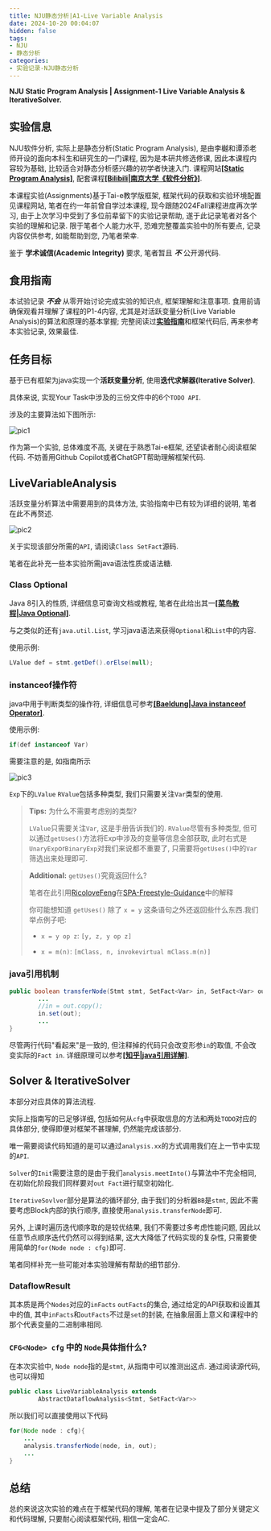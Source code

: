 ```yaml
---
title: NJU静态分析|A1-Live Variable Analysis
date: 2024-10-20 00:04:07
hidden: false
tags:
- NJU
- 静态分析
categories:
- 实验记录-NJU静态分析
---
```


**NJU Static Program Analysis | Assignment-1 Live Variable Analysis & IterativeSolver.**

<!--more-->

## 实验信息

NJU软件分析, 实际上是静态分析(Static Program Analysis), 是由李樾和谭添老师开设的面向本科生和研究生的一门课程, 因为是本研共修选修课, 因此本课程内容较为基础, 比较适合对静态分析感兴趣的初学者快速入门. 课程网站[**[Static Program Analysis]**](https://tai-e.pascal-lab.net/lectures.html), 配套课程[**[Bilibili|南京大学《软件分析》]**](https://www.bilibili.com/video/BV1b7411K7P4).

本课程实验(Assignments)基于Tai-e教学版框架, 框架代码的获取和实验环境配置见课程网站, 笔者在约一年前曾自学过本课程, 现今跟随2024Fall课程进度再次学习, 由于上次学习中受到了多位前辈留下的实验记录帮助, 遂于此记录笔者对各个实验的理解和记录. 限于笔者个人能力水平, 恐难完整覆盖实验中的所有要点, 记录内容仅供参考, 如能帮助到您, 乃笔者荣幸.

鉴于 **学术诚信(Academic Integrity)** 要求, 笔者暂且 ***不*** 公开源代码.

## 食用指南

本试验记录 ***不会*** 从零开始讨论完成实验的知识点, 框架理解和注意事项. 食用前请确保观看并理解了课程的P1-4内容, 尤其是对活跃变量分析(Live Variable Analysis)的算法和原理的基本掌握; 完整阅读过[**实验指南**](https://tai-e.pascal-lab.net/pa1.html)和框架代码后, 再来参考本实验记录, 效果最佳.

## 任务目标

基于已有框架为java实现一个**活跃变量分析**, 使用**迭代求解器(Iterative Solver)**.

具体来说, 实现Your Task中涉及的三份文件中的6个`TODO API`.

涉及的主要算法如下图所示:

![pic1](LabRecord-SPA-A1/pic1.png)

作为第一个实验, 总体难度不高, 关键在于熟悉Tai-e框架, 还望读者耐心阅读框架代码. 不妨善用Github Copilot或者ChatGPT帮助理解框架代码.

## LiveVariableAnalysis

活跃变量分析算法中需要用到的具体方法, 实验指南中已有较为详细的说明, 笔者在此不再赘述.

![pic2](LabRecord-SPA-A1/pic2.png)

关于实现该部分所需的`API`, 请阅读`Class SetFact`源码.

笔者在此补充一些本实验所需java语法性质或语法糖.

### Class Optional

Java 8引入的性质, 详细信息可查询文档或教程, 笔者在此给出其一[**[菜鸟教程|Java Optional]**](https://www.runoob.com/java/java8-optional-class.html).

与之类似的还有`java.util.List`, 学习java语法来获得`Optional`和`List`中的内容.

使用示例:

``` java
LValue def = stmt.getDef().orElse(null);
```

### instanceof操作符

java中用于判断类型的操作符, 详细信息可参考[**[Baeldung|Java instanceof Operator]**](https://www.baeldung.com/java-instanceof).

使用示例:

```java
if(def instanceof Var)
```

需要注意的是, 如指南所示

![pic3](LabRecord-SPA-A1/pic3.png)

`Exp`下的`LValue` `RValue`包括多种类型, 我们只需要关注`Var`类型的使用.

> **Tips:** 为什么不需要考虑别的类型?
>
> `LValue`只需要关注`Var`, 这是手册告诉我们的. `RValue`尽管有多种类型, 但可以通过`getUses()`方法将Exp中涉及的变量等信息全部获取, 此时右式是`UnaryExp`or`BinaryExp`对我们来说都不重要了, 只需要将`getUses()`中的`Var`筛选出来处理即可.

> **Additional:** `getUses()`究竟返回什么?
> 
> 笔者在此引用[RicoloveFeng](https://github.com/RicoloveFeng)在[SPA-Freestyle-Guidance](https://github.com/RicoloveFeng/SPA-Freestyle-Guidance)中的解释
>
> 你可能想知道 `getUses()` 除了 `x = y` 这条语句之外还返回些什么东西.我们举点例子吧:
>
> - `x = y op z`: `[y, z, y op z]`
> 
> - `x = m(n)`: `[mClass, n, invokevirtual mClass.m(n)]`

### java引用机制

```java
public boolean transferNode(Stmt stmt, SetFact<Var> in, SetFact<Var> out) {
        ...
        //in = out.copy();
        in.set(out);
        ...
}
```

尽管两行代码"看起来"是一致的, 但注释掉的代码只会改变形参`in`的取值, 不会改变实际的`Fact in`. 详细原理可以参考[**[知乎|java引用详解]**](https://zhuanlan.zhihu.com/p/453857961).

## Solver & IterativeSolver

本部分对应具体的算法流程.

实际上指南写的已足够详细, 包括如何从`cfg`中获取信息的方法和两处`TODO`对应的具体部分, 使得即便对框架不甚理解, 仍然能完成该部分.

唯一需要阅读代码知道的是可以通过`analysis.xx`的方式调用我们在上一节中实现的`API`.

`Solver`的`Init`需要注意的是由于我们`analysis.meetInto()`与算法中不完全相同, 在初始化阶段我们同样要对`out Fact`进行赋空初始化.

`IterativeSovlver`部分是算法的循环部分, 由于我们的分析器`BB`是`stmt`, 因此不需要考虑Block内部的执行顺序, 直接使用`analysis.transferNode`即可.

另外, 上课时遍历迭代顺序取的是较优结果, 我们不需要过多考虑性能问题, 因此以任意节点顺序迭代仍然可以得到结果, 这大大降低了代码实现的复杂性, 只需要使用简单的`for(Node node : cfg)`即可.

笔者同样补充一些可能对本实验理解有帮助的细节部分.

### DataflowResult

其本质是两个`Nodes`对应的`inFacts` `outFacts`的集合, 通过给定的API获取和设置其中的值, 其中`inFacts`和`outFacts`不过是`set`的封装, 在抽象层面上意义和课程中的那个代表变量的二进制串相同.

### `CFG<Node> cfg` 中的 `Node`具体指什么?

在本次实验中, `Node node`指的是`stmt`, 从指南中可以推测出这点. 通过阅读源代码, 也可以得知

```java
public class LiveVariableAnalysis extends
        AbstractDataflowAnalysis<Stmt, SetFact<Var>>
```

所以我们可以直接使用以下代码

```java
for(Node node : cfg){
    ...
    analysis.transferNode(node, in, out);
    ...
}    
```

## 总结

总的来说这次实验的难点在于框架代码的理解, 笔者在记录中提及了部分关键定义和代码理解, 只要耐心阅读框架代码, 相信一定会AC.
